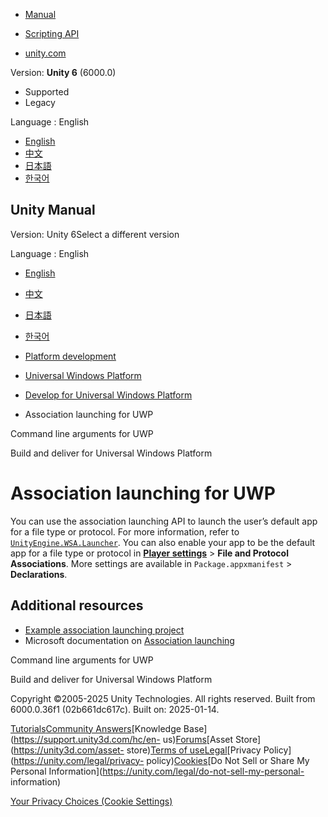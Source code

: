 [](https://docs.unity3d.com)

  * [Manual](../Manual/index.html)
  * [Scripting API](../ScriptReference/index.html)

  * [unity.com](https://unity.com/)

Version: **Unity 6** (6000.0)

  * Supported
  * Legacy

Language : English

  * [English](/Manual/windowsstore-assocation-launching.html)
  * [中文](/cn/current/Manual/windowsstore-assocation-launching.html)
  * [日本語](/ja/current/Manual/windowsstore-assocation-launching.html)
  * [한국어](/kr/current/Manual/windowsstore-assocation-launching.html)

[](https://docs.unity3d.com)

## Unity Manual

Version: Unity 6Select a different version

Language : English

  * [English](/Manual/windowsstore-assocation-launching.html)
  * [中文](/cn/current/Manual/windowsstore-assocation-launching.html)
  * [日本語](/ja/current/Manual/windowsstore-assocation-launching.html)
  * [한국어](/kr/current/Manual/windowsstore-assocation-launching.html)

  * [Platform development ](PlatformSpecific.html)
  * [Universal Windows Platform](WindowsStore.html)
  * [Develop for Universal Windows Platform](uwp-developing.html)
  * Association launching for UWP

[](windowsstore-commandlinearguments.html)

Command line arguments for UWP

[](uwp-building-and-delivering.html)

Build and deliver for Universal Windows Platform

# Association launching for UWP

You can use the association launching API to launch the user’s default app for
a file type or protocol. For more information, refer to
[`UnityEngine.WSA.Launcher`](../ScriptReference/WSA.Launcher.html). You can
also enable your app to be the default app for a file type or protocol in
[**Player settings**](class-PlayerSettingsWSA.html) > **File and Protocol
Associations**. More settings are available in `Package.appxmanifest` >
**Declarations**.

## Additional resources

  * [Example association launching project](../uploads/Examples/AssocationLaunch.zip)
  * Microsoft documentation on [Association launching](https://learn.microsoft.com/en-us/windows/uwp/launch-resume/launch-app-with-uri)

[](windowsstore-commandlinearguments.html)

Command line arguments for UWP

[](uwp-building-and-delivering.html)

Build and deliver for Universal Windows Platform

Copyright ©2005-2025 Unity Technologies. All rights reserved. Built from
6000.0.36f1 (02b661dc617c). Built on: 2025-01-14.

[Tutorials](https://learn.unity.com/)[Community
Answers](https://answers.unity3d.com)[Knowledge
Base](https://support.unity3d.com/hc/en-
us)[Forums](https://forum.unity3d.com)[Asset Store](https://unity3d.com/asset-
store)[Terms of
use](https://docs.unity3d.com/Manual/TermsOfUse.html)[Legal](https://unity.com/legal)[Privacy
Policy](https://unity.com/legal/privacy-
policy)[Cookies](https://unity.com/legal/cookie-policy)[Do Not Sell or Share
My Personal Information](https://unity.com/legal/do-not-sell-my-personal-
information)

[Your Privacy Choices (Cookie Settings)](javascript:void\(0\);)

